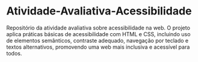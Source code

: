 # Atividade-Avaliativa-Acessibilidade
Repositório da atividade avaliativa sobre acessibilidade na web. O projeto aplica práticas básicas de acessibilidade com HTML e CSS, incluindo uso de elementos semânticos, contraste adequado, navegação por teclado e textos alternativos, promovendo uma web mais inclusiva e acessível para todos.

